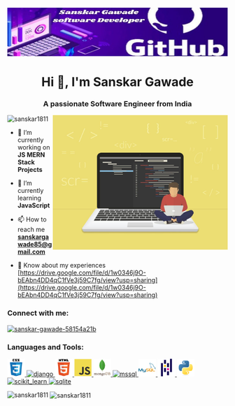 ![logo](https://github.com/Sanskar1811/Sanskar1811/blob/main/New_git.jpg)
<h1 align="center">Hi 👋, I'm Sanskar Gawade</h1>
<h3 align="center">A passionate Software Engineer from India</h3>


<img align="right" alt="coding" width="400" src="coder.jpg">
<p align="left"> <img src="https://komarev.com/ghpvc/?username=sanskar1811&label=Profile%20views&color=0e75b6&style=flat" alt="sanskar1811" /> </p>

- 🔭 I’m currently working on **JS MERN Stack Projects**

- 🌱 I’m currently learning **JavaScript**

- 📫 How to reach me **sanskargawade85@gmail.com**

- 📄 Know about my experiences [https://drive.google.com/file/d/1w0346j9O-bEAbn4DD4qC1fVe3j59C7fg/view?usp=sharing](https://drive.google.com/file/d/1w0346j9O-bEAbn4DD4qC1fVe3j59C7fg/view?usp=sharing)

<h3 align="left">Connect with me:</h3>
<p align="left">
<a href="https://linkedin.com/in/sanskar-gawade-58154a21b" target="blank"><img align="center" src="https://raw.githubusercontent.com/rahuldkjain/github-profile-readme-generator/master/src/images/icons/Social/linked-in-alt.svg" alt="sanskar-gawade-58154a21b" height="30" width="40" /></a>
</p>

<h3 align="left">Languages and Tools:</h3>
<p align="left"> <a href="https://www.w3schools.com/css/" target="_blank" rel="noreferrer"> <img src="https://raw.githubusercontent.com/devicons/devicon/master/icons/css3/css3-original-wordmark.svg" alt="css3" width="40" height="40"/> </a> <a href="https://www.djangoproject.com/" target="_blank" rel="noreferrer"> <img src="https://cdn.worldvectorlogo.com/logos/django.svg" alt="django" width="40" height="40"/> </a> <a href="https://www.w3.org/html/" target="_blank" rel="noreferrer"> <img src="https://raw.githubusercontent.com/devicons/devicon/master/icons/html5/html5-original-wordmark.svg" alt="html5" width="40" height="40"/> </a> <a href="https://developer.mozilla.org/en-US/docs/Web/JavaScript" target="_blank" rel="noreferrer"> <img src="https://raw.githubusercontent.com/devicons/devicon/master/icons/javascript/javascript-original.svg" alt="javascript" width="40" height="40"/> </a> <a href="https://www.mongodb.com/" target="_blank" rel="noreferrer"> <img src="https://raw.githubusercontent.com/devicons/devicon/master/icons/mongodb/mongodb-original-wordmark.svg" alt="mongodb" width="40" height="40"/> </a> <a href="https://www.microsoft.com/en-us/sql-server" target="_blank" rel="noreferrer"> <img src="https://www.svgrepo.com/show/303229/microsoft-sql-server-logo.svg" alt="mssql" width="40" height="40"/> </a> <a href="https://www.mysql.com/" target="_blank" rel="noreferrer"> <img src="https://raw.githubusercontent.com/devicons/devicon/master/icons/mysql/mysql-original-wordmark.svg" alt="mysql" width="40" height="40"/> </a> <a href="https://pandas.pydata.org/" target="_blank" rel="noreferrer"> <img src="https://raw.githubusercontent.com/devicons/devicon/2ae2a900d2f041da66e950e4d48052658d850630/icons/pandas/pandas-original.svg" alt="pandas" width="40" height="40"/> </a> <a href="https://www.python.org" target="_blank" rel="noreferrer"> <img src="https://raw.githubusercontent.com/devicons/devicon/master/icons/python/python-original.svg" alt="python" width="40" height="40"/> </a> <a href="https://scikit-learn.org/" target="_blank" rel="noreferrer"> <img src="https://upload.wikimedia.org/wikipedia/commons/0/05/Scikit_learn_logo_small.svg" alt="scikit_learn" width="40" height="40"/> </a> <a href="https://www.sqlite.org/" target="_blank" rel="noreferrer"> <img src="https://www.vectorlogo.zone/logos/sqlite/sqlite-icon.svg" alt="sqlite" width="40" height="40"/> </a> </p>

<p><img align="left" src="https://github-readme-stats.vercel.app/api/top-langs?username=sanskar1811&show_icons=true&locale=en&layout=compact" alt="sanskar1811" /></p>

<p>&nbsp;<img align="center" src="https://github-readme-stats.vercel.app/api?username=sanskar1811&show_icons=true&locale=en" alt="sanskar1811" /></p>
